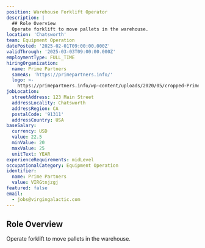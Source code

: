 ```yaml
---
position: Warehouse Forklift Operator
description: |
  ## Role Overview
  Operate forklift to move pallets in the warehouse.
location: 'Chatsworth'
team: Equipment Operation
datePosted: '2025-02-01T09:00:00.000Z'
validThrough: '2025-03-03T09:00:00.000Z'
employmentType: FULL_TIME
hiringOrganization:
  name: Prime Partners
  sameAs: 'https://primepartners.info/'
  logo: >-
    https://primepartners.info/wp-content/uploads/2020/05/cropped-Prime-Partners-Logo-NO-BG-1-1.png
jobLocation:
  streetAddress: 123 Main Street
  addressLocality: Chatsworth
  addressRegion: CA
  postalCode: '91311'
  addressCountry: USA
baseSalary:
  currency: USD
  value: 22.5
  minValue: 20
  maxValue: 25
  unitText: YEAR
experienceRequirements: midLevel
occupationalCategory: Equipment Operation
identifier:
  name: Prime Partners
  value: VIRGtnjzgj
featured: false
email:
  - jobs@virgingalactic.com
---
```


## Role Overview
Operate forklift to move pallets in the warehouse.
